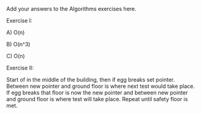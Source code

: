 Add your answers to the Algorithms exercises here.


Exercise I:

A) O(n)

B) O(n^3)

C) O(n)

Exercise II:

Start of in the middle of the building, then if egg breaks set pointer. Between new pointer and ground floor is where next test would take place. If egg breaks that floor is now the new pointer and between new pointer and ground floor is where test will take place. Repeat until safety floor is met. 